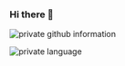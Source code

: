 <!--
**oddfar/oddfar** is a ✨ _special_ ✨ repository because its `README.md` (this file) appears on your GitHub profile.

Here are some ideas to get you started:

<- 🔭 I’m currently working on ...
- 🌱 I’m currently learning ...
- 👯 I’m looking to collaborate on ...
- 🤔 I’m looking for help with ...
- 💬 Ask me about ...
- 📫 How to reach me: ...
- 😄 Pronouns: ...
- ⚡ Fun fact: ...
-->

### Hi there 👋

<!-- - 🔭 I'm now in my second (2rd year) year of college. 
- 🌱 I’m currently learning.
- 😄 Pronouns: 云清|Anthony-pos
- 📫 How to reach me: Anthony-pos@outlook.com
- ⚡ Fun fact: I found that I do not know anything. 😣
-->


![private github information](https://github-readme-stats.vercel.app/api?username=Anthony-pos&show_icons=true&theme=Gradient)

![private language](https://github-readme-stats.vercel.app/api/top-langs/?username=Anthony-pos&layout=compact&langs_count=8&hide_border=true)
